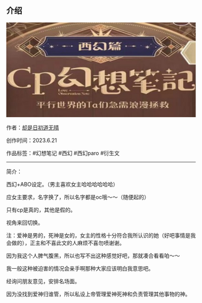 ## 介绍

<!-- 作者：[却是日初道无晴](https://ljyjingyi.lofter.com/) -->

![emmm爱神和死神撞号了怎么办](./介绍.assets/emmm爱神和死神撞号了怎么办.svg)

作者：[却是日初道无晴](../../../../author/却是日初道无晴/index.html)

创作时间：2023.6.21

作品标签：#幻想笔记 #西幻 #西幻paro #衍生文

------

简介：

西幻+ABO设定。（男主喜欢女主哈哈哈哈哈哈）

应女主要求，名字换了，所以名字都是oc哦～～（随便起的）

只有cp是真的，其他是假的。

视角来回切换。

注：爱神是男的，死神是女的，女主的性格十分符合我所认识的她（好吧事情是我会做的），正主和不喜此文的人麻烦不喜勿喷谢谢。

因为我这个人脾气腹黑，所以也写不出这种感觉好吧，那就凑合看看㕷～～

我一般这种被迫害的情况会亲手啊那种大家应该明白我意思吧。

经询问朋友意见，安排名场面。

因为没找到爱神归谁管，所以私设上帝管理爱神死神和负责管理其他事物的神。
